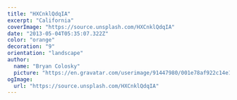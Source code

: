 ```yaml
---
title: "HXCnklQdqIA"
excerpt: "California"
coverImage: "https://source.unsplash.com/HXCnklQdqIA"
date: "2013-05-04T05:35:07.322Z"
color: "orange"
decoration: "9"
orientation: "landscape"
author:
  name: "Bryan Colosky"
  picture: "https://en.gravatar.com/userimage/91447980/001e78af922c14e1f0be6f2c2dc4dcc9.png?size=200"
ogImage:
  url: "https://source.unsplash.com/HXCnklQdqIA"
---
```

